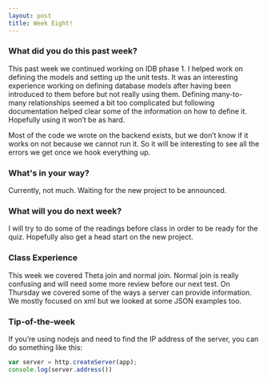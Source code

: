 ```yaml
---
layout: post
title: Week Eight!
---
```


### What did you do this past week?

This past week we continued working on IDB phase 1. I helped work on defining the models and setting up the unit tests. It was an interesting experience working on defining database models after having been introduced to them before but not really using them. Defining many-to-many relationships seemed a bit too complicated but following documentation helped clear some of the information on how to define it. Hopefully using it won’t be as hard. 

Most of the code we wrote on the backend exists, but we don’t know if it works on not because we cannot run it. So it will be interesting to see all the errors we get once we hook everything up.

### What's in your way?

Currently, not much. Waiting for the new project to be announced.

### What will you do next week?

I will try to do some of the readings before class in order to be ready for the quiz. Hopefully also get a head start on the new project.

### Class Experience

This week we covered Theta join and normal join. Normal join is really confusing and will need some more review before our next test. On Thursday we covered some of the ways a server can provide information. We mostly focused on xml but we looked at some JSON examples too.

### Tip-of-the-week
If you’re using nodejs and need to find the IP address of the server, you can do something like this:
```javascript
var server = http.createServer(app);
console.log(server.address())
```
